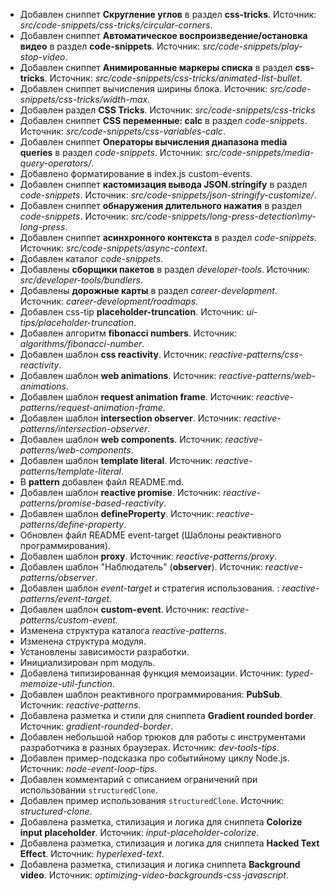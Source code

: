 - Добавлен сниппет **Скругление углов** в раздел **css-tricks**. Источник: _src/code-snippets/css-tricks/circular-corners_.
- Добавлен сниппет **Автоматическое воспроизведение/остановка видео** в раздел **code-snippets**. Источник: _src/code-snippets/play-stop-video_.
- Добавлен сниппет **Анимированные маркеры списка** в раздел **css-tricks**. Источник: _src/code-snippets/css-tricks/animated-list-bullet_.
- Добавлен сниппет вычисления ширины блока. Источник: _src/code-snippets/css-tricks/width-max_.
- Добавлен раздел **CSS Tricks**. Источник: _src/code-snippets/css-tricks_
- Добавлен сниппет **CSS переменные: calc** в раздел _code-snippets_. Источник: _src/code-snippets/css-variables-calc_.
- Добавлен сниппет **Операторы вычисления диапазона media queries** в раздел _code-snippets_. Источник: _src/code-snippets/media-query-operators/_.
- Добавлено форматирование в index.js custom-events.
- Добавлен сниппет **кастомизация вывода JSON.stringify** в раздел _code-snippets_. Источник: _src/code-snippets/json-stringify-customize/_.
- Добавлен сниппет **обнаружения длительного нажатия** в раздел _code-snippets_. Источник: _src/code-snippets/long-press-detection\my-long-press_.
- Добавлен сниппет **асинхронного контекста** в раздел _code-snippets_. Источник: _src/code-snippets/async-context_.
- Добавлен каталог _code-snippets_.
- Добавлены **сборщики пакетов** в раздел _developer-tools_. Источник: _src/developer-tools/bundlers_.
- Добавлены **дорожные карты** в раздел _career-development_. Источник: _career-development/roadmaps_.
- Добавлен css-tip **placeholder-truncation**. Источник: _ui-tips/placeholder-truncation_.
- Добавлен алгоритм **fibonacci numbers**. Источник: _algorithms/fibonacci-number_.
- Добавлен шаблон **css reactivity**. Источник: _reactive-patterns/css-reactivity_.
- Добавлен шаблон **web animations**. Источник: _reactive-patterns/web-animations_.
- Добавлен шаблон **request animation frame**. Источник: _reactive-patterns/request-animation-frame_.
- Добавлен шаблон **intersection observer**. Источник: _reactive-patterns/intersection-observer_.
- Добавлен шаблон **web components**. Источник: _reactive-patterns/web-components_.
- Добавлен шаблон **template literal**. Источник: _reactive-patterns/template-literal_.
- В **pattern** добавлен файл README.md.
- Добавлен шаблон **reactive promise**. Источник: _reactive-patterns/promise-based-reactivity_.
- Добавлен шаблон **defineProperty**. Источник: _reactive-patterns/define-property_.
- Обновлен файл README event-target (Шаблоны реактивного программирования).
- Добавлен шаблон **proxy**. Источник: _reactive-patterns/proxy_.
- Добавлен шаблон "Наблюдатель" (**observer**). Источник: _reactive-patterns/observer_.
- Добавлен шаблон _event-target_ и стратегия использования. : _reactive-patterns/event-target_.
- Добавлен шаблон **custom-event**. Источник: _reactive-patterns/custom-event_.
- Изменена структура каталога _reactive-patterns_.
- Изменена структура модуля.
- Установлены зависимости разработки.
- Инициализирован npm модуль.
- Добавлена типизированная функция мемоизации. Источник: _typed-memoize-util-function_.
- Добавлен шаблон реактивного программирования: **PubSub**. Источник: _reactive-patterns_.
- Добавлена разметка и стили для сниппета **Gradient rounded border**. Источник: _gradient-rounded-border_.
- Добавлен небольшой набор трюков для работы с инструментами разработчика в разных браузерах. Источник: _dev-tools-tips_.
- Добавлен пример-подсказка про событийному циклу Node.js. Источник: _node-event-loop-tips_.
- Добавлен комментарий с описанием ограничений при использовании `structuredClone`.
- Добавлен пример использования `structuredClone`. Источник: _structured-clone_.
- Добавлена разметка, стилизация и логика для сниппета **Colorize input placeholder**. Источник: _input-placeholder-colorize_.
- Добавлена разметка, стилизация и логика для сниппета **Hacked Text Effect**. Источник: _hyperlexed-text_.
- Добавлена разметка, стилизация и логика сниппета **Background video**. Источник: _optimizing-video-backgrounds-css-javascript_.
